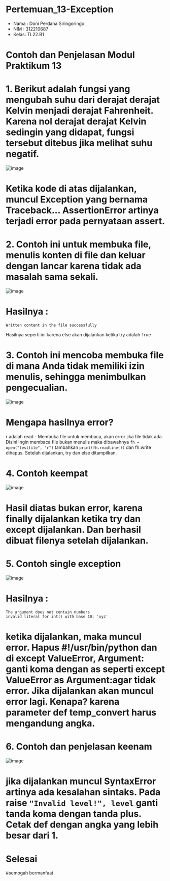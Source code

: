 # Pertemuan_13-Exception

- Nama : Doni Perdana Siringoringo
- NIM  : 312210687
- Kelas: TI.22.B1

# Contoh dan Penjelasan Modul Praktikum 13

# 1. Berikut adalah fungsi yang mengubah suhu dari derajat derajat Kelvin menjadi derajat Fahrenheit. Karena nol derajat derajat Kelvin sedingin yang didapat, fungsi tersebut ditebus jika melihat suhu negatif.

![image](https://user-images.githubusercontent.com/115882455/208314455-dcac88f4-030b-47fe-98e0-8487b31eb05b.png)

# Ketika kode di atas dijalankan, muncul Exception yang bernama Traceback... AssertionError artinya terjadi error pada pernyataan assert.

# 2. Contoh ini untuk membuka file, menulis konten di file dan keluar dengan lancar karena tidak ada masalah sama sekali.

![image](https://user-images.githubusercontent.com/115882455/208314536-24c52626-e302-4ea2-b937-0d73d242f667.png)

# Hasilnya :
```
Written content in the file successfully
```
Hasilnya seperti ini karena else akan dijalankan ketika try adalah True

# 3. Contoh ini mencoba membuka file di mana Anda tidak memiliki izin menulis, sehingga menimbulkan pengecualian.

![image](https://user-images.githubusercontent.com/115882455/208314667-c4192bec-bb2a-4352-b410-310a1ac8ea62.png)

# Mengapa hasilnya error?
r adalah read - Membuka file untuk membaca, akan error jika file tidak ada. Disini ingin membaca file bukan menulis maka dibawahnya `fh = open("testfile", "r")` tambahkan `print(fh.readline())` dan fh.write dihapus. Setelah dijalankan, try dan else ditampilkan.

# 4. Contoh keempat

![image](https://user-images.githubusercontent.com/115882455/208314767-84e1d9be-6512-4989-b335-f691ef307e7f.png)

# Hasil diatas bukan error, karena finally dijalankan ketika try dan except dijalankan. Dan berhasil dibuat filenya setelah dijalankan.

# 5. Contoh single exception

![image](https://user-images.githubusercontent.com/115882455/208314801-ecbb69e2-e4a8-49e5-bf2e-4e7eac1602c5.png)

# Hasilnya :
```
The argument does not contain numbers 
invalid literal for int() with base 10: 'xyz'
```
# ketika dijalankan, maka muncul error. Hapus #!/usr/bin/python dan di except ValueError, Argument: ganti koma dengan as seperti except ValueError as Argument:agar tidak error. Jika dijalankan akan muncul error lagi. Kenapa? karena parameter def temp_convert harus mengandung angka.

# 6. Contoh dan penjelasan keenam

![image](https://user-images.githubusercontent.com/115882455/208314866-b06ff5b9-728f-4e9a-8b12-76b7903e985b.png)

# jika dijalankan muncul SyntaxError artinya ada kesalahan sintaks. Pada raise `"Invalid level!", level` ganti tanda koma dengan tanda plus. Cetak def dengan angka yang lebih besar dari 1.

# Selesai

#semogah bermanfaat



